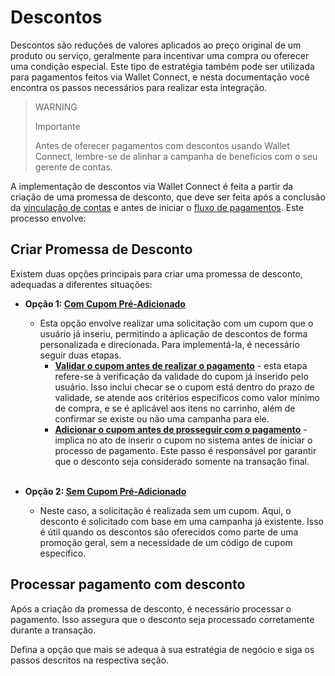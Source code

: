 # Descontos

Descontos são reduções de valores aplicados ao preço original de um produto ou serviço, geralmente para incentivar uma compra ou oferecer uma condição especial. Este tipo de estratégia também pode ser utilizada para pagamentos feitos via Wallet Connect, e nesta documentação você encontra os passos necessários para realizar esta integração.


> WARNING
>
> Importante
>
> Antes de oferecer pagamentos com descontos usando Wallet Connect, lembre-se de alinhar a campanha de benefícios com o seu gerente de contas.

A implementação de descontos via Wallet Connect é feita a partir da criação de uma promessa de desconto, que deve ser feita após a conclusão da [vinculação de contas](/developers/pt/docs/wallet-connect/account-linking-flow/create-agreement) e antes de iniciar o [fluxo de pagamentos](/developers/pt/docs/wallet-connect/payment-flow). Este processo envolve:


## Criar Promessa de Desconto 

Existem duas opções principais para criar uma promessa de desconto, adequadas a diferentes situações:



* **Opção 1: [Com Cupom Pré-Adicionado](/developers/pt/docs/wallet-connect/discounts/create-discount-promise-preadd-coupon)**
    * Esta opção envolve realizar uma solicitação com um cupom que o usuário já inseriu, permitindo a aplicação de descontos de forma personalizada e direcionada. Para implementá-la, é necessário seguir duas etapas.
        * **[Validar o cupom antes de realizar o pagamento](/developers/pt/docs/wallet-connect/discounts/create-discount-promise-preadd-coupon#bookmark_validar_cupom_antes_da_realização_do_pagamento)** - esta etapa refere-se à verificação da validade do cupom já inserido pelo usuário. Isso inclui checar se o cupom está dentro do prazo de validade, se atende aos critérios específicos como valor mínimo de compra, e se é aplicável aos itens no carrinho, além de confirmar se existe ou não uma campanha para ele.
        * **[Adicionar o cupom antes de prosseguir com o pagamento](/developers/pt/docs/wallet-connect/discounts/create-discount-promise-preadd-coupon#bookmark_adicionar_cupom_antes_de_prosseguir_para_pagamento)** - implica no ato de inserir o cupom no sistema antes de iniciar o processo de pagamento. Este passo é responsável por garantir que o desconto seja considerado somente na transação final. <br><br>

* **Opção 2: [Sem Cupom Pré-Adicionado](/developers/pt/docs/wallet-connect/discounts/create-discount-promise-without-preadd-coupon)**
    * Neste caso, a solicitação é realizada sem um cupom. Aqui, o desconto é solicitado com base em uma campanha já existente. Isso é útil quando os descontos são oferecidos como parte de uma promoção geral, sem a necessidade de um código de cupom específico.


## Processar pagamento com desconto 

Após a criação da promessa de desconto, é necessário processar o pagamento. Isso assegura que o desconto seja processado corretamente durante a transação.

Defina a opção que mais se adequa à sua estratégia de negócio e siga os passos descritos na respectiva seção.

